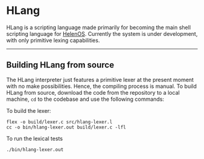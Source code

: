 HLang
=====

HLang is a scripting language made primarily for becoming the main shell scripting language for [HelenOS](www.helenos.org). Currently the system is under development, with only primitive lexing capabilities.

----------

Building HLang from source
----------------
The HLang interpreter just features a primitive lexer at the present moment with no make possibilities. Hence, the compiling process is manual. To build HLang from source, download the code from the repository to a local machine, `cd` to the codebase and use the following commands:

To build the lexer:

    flex -o build/lexer.c src/hlang-lexer.l
    cc -o bin/hlang-lexer.out build/lexer.c -lfl
    
To run the lexical tests

    ./bin/hlang-lexer.out
